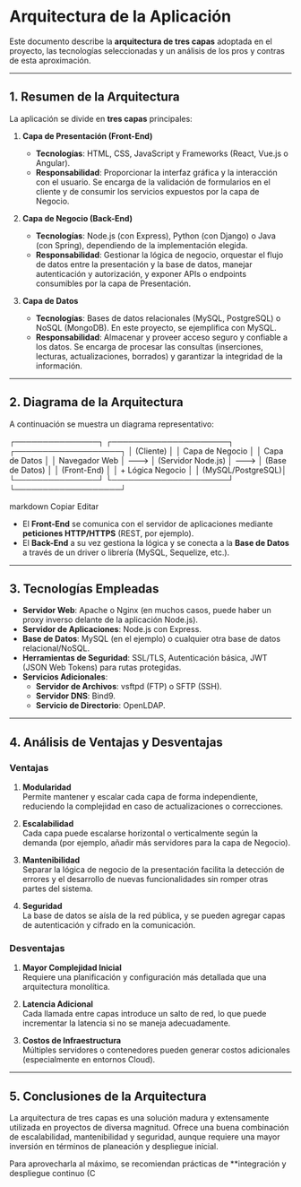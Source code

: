 # Arquitectura de la Aplicación

Este documento describe la **arquitectura de tres capas** adoptada en el proyecto, las tecnologías seleccionadas y un análisis de los pros y contras de esta aproximación.

---

## 1. Resumen de la Arquitectura

La aplicación se divide en **tres capas** principales:

1. **Capa de Presentación (Front-End)**
   - **Tecnologías**: HTML, CSS, JavaScript y Frameworks (React, Vue.js o Angular).
   - **Responsabilidad**: Proporcionar la interfaz gráfica y la interacción con el usuario. Se encarga de la validación de formularios en el cliente y de consumir los servicios expuestos por la capa de Negocio.

2. **Capa de Negocio (Back-End)**
   - **Tecnologías**: Node.js (con Express), Python (con Django) o Java (con Spring), dependiendo de la implementación elegida.
   - **Responsabilidad**: Gestionar la lógica de negocio, orquestar el flujo de datos entre la presentación y la base de datos, manejar autenticación y autorización, y exponer APIs o endpoints consumibles por la capa de Presentación.

3. **Capa de Datos**
   - **Tecnologías**: Bases de datos relacionales (MySQL, PostgreSQL) o NoSQL (MongoDB). En este proyecto, se ejemplifica con MySQL.
   - **Responsabilidad**: Almacenar y proveer acceso seguro y confiable a los datos. Se encarga de procesar las consultas (inserciones, lecturas, actualizaciones, borrados) y garantizar la integridad de la información.

---

## 2. Diagrama de la Arquitectura

A continuación se muestra un diagrama representativo:

┌───────────────┐ ┌─────────────────────┐ ┌───────────────────┐ │ (Cliente) │ │ Capa de Negocio │ │ Capa de Datos │ │ Navegador Web │ ---> │ (Servidor Node.js) │ ---> │ (Base de Datos) │ │ (Front-End) │ │ + Lógica Negocio │ │ (MySQL/PostgreSQL)│ └───────────────┘ └─────────────────────┘ └───────────────────┘

markdown
Copiar
Editar

- El **Front-End** se comunica con el servidor de aplicaciones mediante **peticiones HTTP/HTTPS** (REST, por ejemplo).
- El **Back-End** a su vez gestiona la lógica y se conecta a la **Base de Datos** a través de un driver o librería (MySQL, Sequelize, etc.).

---

## 3. Tecnologías Empleadas

- **Servidor Web**: Apache o Nginx (en muchos casos, puede haber un proxy inverso delante de la aplicación Node.js).  
- **Servidor de Aplicaciones**: Node.js con Express.  
- **Base de Datos**: MySQL (en el ejemplo) o cualquier otra base de datos relacional/NoSQL.  
- **Herramientas de Seguridad**: SSL/TLS, Autenticación básica, JWT (JSON Web Tokens) para rutas protegidas.  
- **Servicios Adicionales**:  
  - **Servidor de Archivos**: vsftpd (FTP) o SFTP (SSH).  
  - **Servidor DNS**: Bind9.  
  - **Servicio de Directorio**: OpenLDAP.

---

## 4. Análisis de Ventajas y Desventajas

### Ventajas

1. **Modularidad**  
   Permite mantener y escalar cada capa de forma independiente, reduciendo la complejidad en caso de actualizaciones o correcciones.

2. **Escalabilidad**  
   Cada capa puede escalarse horizontal o verticalmente según la demanda (por ejemplo, añadir más servidores para la capa de Negocio).

3. **Mantenibilidad**  
   Separar la lógica de negocio de la presentación facilita la detección de errores y el desarrollo de nuevas funcionalidades sin romper otras partes del sistema.

4. **Seguridad**  
   La base de datos se aísla de la red pública, y se pueden agregar capas de autenticación y cifrado en la comunicación.

### Desventajas

1. **Mayor Complejidad Inicial**  
   Requiere una planificación y configuración más detallada que una arquitectura monolítica.

2. **Latencia Adicional**  
   Cada llamada entre capas introduce un salto de red, lo que puede incrementar la latencia si no se maneja adecuadamente.

3. **Costos de Infraestructura**  
   Múltiples servidores o contenedores pueden generar costos adicionales (especialmente en entornos Cloud).

---

## 5. Conclusiones de la Arquitectura

La arquitectura de tres capas es una solución madura y extensamente utilizada en proyectos de diversa magnitud. Ofrece una buena combinación de escalabilidad, mantenibilidad y seguridad, aunque requiere una mayor inversión en términos de planeación y despliegue inicial. 

Para aprovecharla al máximo, se recomiendan prácticas de **integración y despliegue continuo (C

